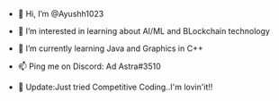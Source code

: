 - 👋 Hi, I’m @Ayushh1023
- 👀 I’m interested in learning about AI/ML and BLockchain technology
- 🌱 I’m currently learning Java and Graphics in C++
- 📫 Ping me on Discord: Ad Astra#3510

- 📜 Update:Just tried Competitive Coding..I'm lovin'it!!
<!---
Ayushh1023/Ayushh1023 is a ✨ special ✨ repository because its `README.md` (this file) appears on your GitHub profile.
You can click the Preview link to take a look at your changes.
--->
